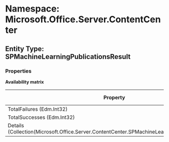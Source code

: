 # Namespace: Microsoft.Office.Server.ContentCenter
## Entity Type: SPMachineLearningPublicationsResult

### Properties

**Availability matrix**

Property | SPO | SP 2019 | SP 2016 | SP 2013
----------|-----|---------|---------|--------
TotalFailures (Edm.Int32) | ✔ | ✖ | ✖ | ✖
TotalSuccesses (Edm.Int32) | ✔ | ✖ | ✖ | ✖
Details (Collection(Microsoft.Office.Server.ContentCenter.SPMachineLearningPublicationResult)) | ✔ | ✖ | ✖ | ✖

